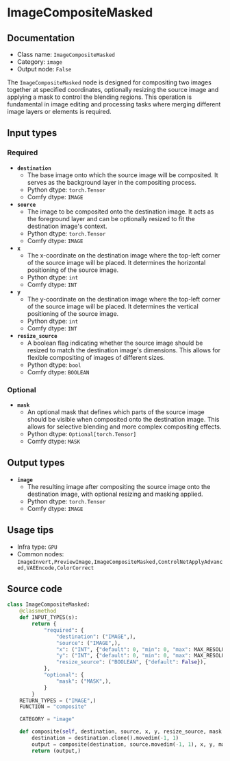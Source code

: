 # ImageCompositeMasked
## Documentation
- Class name: `ImageCompositeMasked`
- Category: `image`
- Output node: `False`

The `ImageCompositeMasked` node is designed for compositing two images together at specified coordinates, optionally resizing the source image and applying a mask to control the blending regions. This operation is fundamental in image editing and processing tasks where merging different image layers or elements is required.
## Input types
### Required
- **`destination`**
    - The base image onto which the source image will be composited. It serves as the background layer in the compositing process.
    - Python dtype: `torch.Tensor`
    - Comfy dtype: `IMAGE`
- **`source`**
    - The image to be composited onto the destination image. It acts as the foreground layer and can be optionally resized to fit the destination image's context.
    - Python dtype: `torch.Tensor`
    - Comfy dtype: `IMAGE`
- **`x`**
    - The x-coordinate on the destination image where the top-left corner of the source image will be placed. It determines the horizontal positioning of the source image.
    - Python dtype: `int`
    - Comfy dtype: `INT`
- **`y`**
    - The y-coordinate on the destination image where the top-left corner of the source image will be placed. It determines the vertical positioning of the source image.
    - Python dtype: `int`
    - Comfy dtype: `INT`
- **`resize_source`**
    - A boolean flag indicating whether the source image should be resized to match the destination image's dimensions. This allows for flexible compositing of images of different sizes.
    - Python dtype: `bool`
    - Comfy dtype: `BOOLEAN`
### Optional
- **`mask`**
    - An optional mask that defines which parts of the source image should be visible when composited onto the destination image. This allows for selective blending and more complex compositing effects.
    - Python dtype: `Optional[torch.Tensor]`
    - Comfy dtype: `MASK`
## Output types
- **`image`**
    - The resulting image after compositing the source image onto the destination image, with optional resizing and masking applied.
    - Python dtype: `torch.Tensor`
    - Comfy dtype: `IMAGE`
## Usage tips
- Infra type: `GPU`
- Common nodes: `ImageInvert,PreviewImage,ImageCompositeMasked,ControlNetApplyAdvanced,VAEEncode,ColorCorrect`


## Source code
```python
class ImageCompositeMasked:
    @classmethod
    def INPUT_TYPES(s):
        return {
            "required": {
                "destination": ("IMAGE",),
                "source": ("IMAGE",),
                "x": ("INT", {"default": 0, "min": 0, "max": MAX_RESOLUTION, "step": 1}),
                "y": ("INT", {"default": 0, "min": 0, "max": MAX_RESOLUTION, "step": 1}),
                "resize_source": ("BOOLEAN", {"default": False}),
            },
            "optional": {
                "mask": ("MASK",),
            }
        }
    RETURN_TYPES = ("IMAGE",)
    FUNCTION = "composite"

    CATEGORY = "image"

    def composite(self, destination, source, x, y, resize_source, mask = None):
        destination = destination.clone().movedim(-1, 1)
        output = composite(destination, source.movedim(-1, 1), x, y, mask, 1, resize_source).movedim(1, -1)
        return (output,)

```

